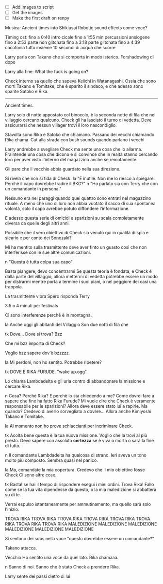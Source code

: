 - [ ] Add images to script
- [ ] Get the images
- [ ] Make the first draft on renpy

Musica: Ancient times into Shikiusai
Robotic sound effects come voce?

Timing ost:
fino a 0:40 intro cicale
fino a 1:55 min percussioni ansiogene
fino a 2:53 parte non glitchata
fino a 3:18 parte glitchata
fino a 4:39 cacofonia tutto insieme
10 secondi di acqua che scorre

Larry parla con Takano che si comporta in modo isterico.
Forshadowing di dopo

Larry alla fine: What the fuck is going on?

Check interno sa quello che sapeva Keiichi in Watanagashi. Ossia che sono morti Takano e Tomitake, che è sparito il sindaco, e che adesso sono sparite Satoko e Rika.

---



Ancient times.

Larry solo di notte appostato col binocolo, è la seconda notte di fila che nel villaggio cercano qualcuno. Check gli ha lasciato il turno di vedetta. Deve assicurarsi che nessun villager trovi il loro nascondiglio.


Stavolta sono Rika e Satoko che chiamano.
Passano dei vecchi chiamando Rika chama.
Cut alla strada con bush sounds quando parlano i vecchi

Larry andrebbe a svegliare Check ma sente una cosa che lo allarma.
Fraintende una cosa che dicono e si convince che in realtà stanno cercando loro per aver visto l'interno del magazzino anche se remotamente.



Gli pare che il vecchio abbia guardato nella sua direzione.

Si rivela che non si fida di Check.
la "È inutile. Non me lo riesco a spiegare. Perchè il capo dovrebbe tradire il BKG?"
n "Ho parlato sia con Terry che con un comandante in persona."



Nessuno era nei paraggi quando quei quattro sono entrati nel magazzino rituale. A meno che uno di loro non abbia vuotato il sacco di sua spontanea volontà, solo il capo avrebbe potuto diffondere l'informazione.

E adesso questa serie di omicidi e sparizioni su scala completamente diversa da quelle degli altri anni.

Possibile che il vero obiettivo di Check sia venuto qui in qualità di spia e sicario e per conto dei Sonozaki?

Mi ha mentito sulla trasmittente deve aver finto un guasto così che non interferisse con le sue altre comunicazioni.

n "Questa è tutta colpa sua capo"

Basta piangere, devo concentrarmi
Se questa teoria è fondata, e Check è dalla parte del villaggio, allora mettermi di vedetta potrebbe essere un modo per distrarmi mentre porta a termine i suoi piani, o nel peggiore dei casi una trappola.

La trasmittente vibra
Spero risponda Terry

3.5 o 4 minuti per festivals

Ci sono interferenze perchè è in montagna.

la
Anche oggi gli abitanti del Villaggio
Son due notti di fila che

tk
Dove... Dove si trova? Bzz

Che mi bzz importa di Check?

Voglio bzz sapere dov'è bzzzzz.

la
Mi perdoni, non ho sentito. Potrebbe ripetere?

tk
DOVE È RIKA FURUDE.
"wake up.ogg"

Lo chiama Lambdadelta e gli urla contro di abbandonare la missione e cercare Rika.

n
Cosa? Perchè Rika? E perchè lo sta chiedendo a me? Come dovrei fare a sapere che fine ha fatto Rika Furude?
Mi vuole dire che Check è veramente responsabile per le sparizioni?
Allora deve essere stato lui a rapirle. Ma quando? Credevo di averlo sorvegliato a dovere...
Allora anche Kimiyoshi Takano e Tomitake.

la
Al momento non ho prove schiaccianti per incriminare Check. 

tk
Acolta bene questa è la tua nuova missione. Voglio che la trovi al più presto. Devo sapere con assoluta **certezza** se è viva o morta o sarà la fine di tutto.

n
Il comandante Lambdadelta ha qualcosa di strano.
Ieri aveva un tono molto più composto. Sembra quasi nel panico.

la
Ma, comandate la mia copertura.
Credevo che il mio obiettivo fosse Check
Ci sono altre cose.

tk
Basta! se hai il tempo di rispondere esegui i miei ordini.
Trova Rika! Fallo come se la tua vita dipendesse da questo, o la mia maledizione si abbatterà su di te.

Verrai espulso istantaneamente per ammutinamento, ma quello sarà solo l'inizio.

TROVA RIKA TROVA RIKA TROVA RIKA TROVA RIKA TROVA RIKA TROVA RIKA TROVA RIKA TROVA RIKA
MALEDIZIONE MALEDIZIONE MALEDIZIONE MALEDIZIONE MALEDIZIONE MALEDIZIONE


Si sentono dei sobs nella voce
"questo dovrebbe essere un comandante?"


Takano attacca.

Vecchio
Ho sentito una voce da quel lato.
Rika chamaaa.

n
Sanno di noi. Sanno che è stato Check a prendere Rika.

Larry sente dei passi dietro di lui